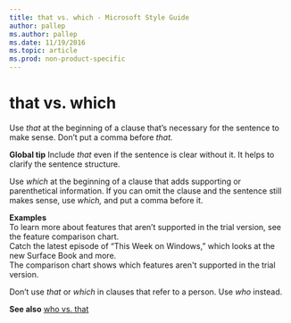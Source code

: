 ```yaml
---
title: that vs. which - Microsoft Style Guide
author: pallep
ms.author: pallep
ms.date: 11/19/2016
ms.topic: article
ms.prod: non-product-specific
---
```


# that vs. which

Use *that* at the beginning of a clause that’s necessary for the sentence to make sense. Don’t put a comma before *that.*

**Global tip** Include *that* even if the sentence is clear without it. It helps to clarify the sentence structure.

Use *which*
at the beginning of a clause that adds supporting or parenthetical
information. If you can omit the clause and the sentence still makes
sense, use *which,* and put a comma before it.

**Examples**  
To learn more about features that aren’t supported in the trial version, see the feature comparison chart.  
Catch the latest episode of “This Week on Windows,” which looks at the new Surface Book and more.  
The comparison chart shows which features aren't supported in the trial version.

Don’t use *that* or *which* in clauses that refer to a person. Use *who* instead.

**See also** [who vs. that](/style-guide/a-z-word-list-term-collections/w/who-vs-that)
